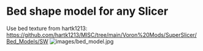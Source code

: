# Bed shape model for any Slicer

Use bed texture from hartk1213: https://github.com/hartk1213/MISC/tree/main/Voron%20Mods/SuperSlicer/Bed_Models/SW
![images/bed_model.jpg](images/bed_model.jpg)
